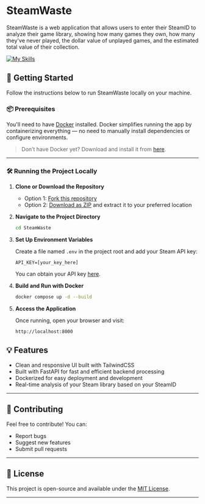# SteamWaste
SteamWaste is a web application that allows users to enter their SteamID to analyze their game library, showing how many games they own, how many they've never played, the dollar value of unplayed games, and the estimated total value of their collection.

[![My Skills](https://skillicons.dev/icons?i=docker,html,css,tailwind,python,fastapi)]()

## 🚀 Getting Started

Follow the instructions below to run SteamWaste locally on your machine.

### 📦 Prerequisites

You'll need to have [Docker](https://www.docker.com/) installed. Docker simplifies running the app by containerizing everything — no need to manually install dependencies or configure environments.

> Don’t have Docker yet? Download and install it from [here](https://www.docker.com/).

---

### 🛠️ Running the Project Locally

1. **Clone or Download the Repository**

   * Option 1: [Fork this repository](https://github.com/Gustavo2022003/SteamWaste/fork)
   * Option 2: [Download as ZIP](https://github.com/Gustavo2022003/SteamWaste/archive/refs/heads/main.zip) and extract it to your preferred location

2. **Navigate to the Project Directory**

   ```bash
   cd SteamWaste
   ```

3. **Set Up Environment Variables**

   Create a file named `.env` in the project root and add your Steam API key:

   ```env
   API_KEY=[your_key_here]
   ```

   You can obtain your API key [here](https://steamcommunity.com/dev/apikey).

4. **Build and Run with Docker**

   ```bash
   docker compose up -d --build
   ```

5. **Access the Application**

   Once running, open your browser and visit:

   ```
   http://localhost:8000
   ```

## 💡 Features

* Clean and responsive UI built with TailwindCSS
* Built with FastAPI for fast and efficient backend processing
* Dockerized for easy deployment and development
* Real-time analysis of your Steam library based on your SteamID

---


## 🤝 Contributing

Feel free to contribute! You can:

* Report bugs
* Suggest new features
* Submit pull requests

---

## 📄 License

This project is open-source and available under the [MIT License](LICENSE).

---
